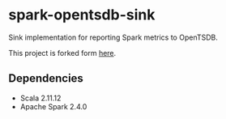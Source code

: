 # spark-opentsdb-sink
Sink implementation for reporting Spark metrics to OpenTSDB.

This project is forked form [here](https://github.com/jetlore/spark-opentsdb-sink).

## Dependencies
* Scala 2.11.12
* Apache Spark 2.4.0
